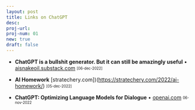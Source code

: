 ```yaml
---
layout: post
title: Links on ChatGPT 
desc:
proj-url:
proj-num: 01
new: true
draft: false
---
```




- **ChatGPT is a bullshit generator. But it can still be amazingly useful** • [aisnakeoil.substack.com](https://aisnakeoil.substack.com/p/chatgpt-is-a-bullshit-generator-but) <sub><sup>[06-dec-2022]</sub></sup>

- **AI Homework** [stratechery.com])(https://stratechery.com/2022/ai-homework/) <sub><sup>[05-dec-2022]</sub></sup>

- **ChatGPT: Optimizing Language Models for Dialogue** • [openai.com](https://openai.com/blog/chatgpt/) <sub><sup>06-nov-2022</sub></sup>

